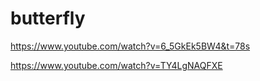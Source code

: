# butterfly
https://www.youtube.com/watch?v=6_5GkEk5BW4&t=78s

https://www.youtube.com/watch?v=TY4LgNAQFXE
